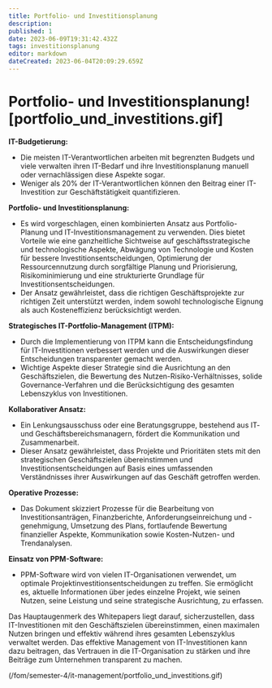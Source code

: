 ```yaml
---
title: Portfolio- und Investitionsplanung
description: 
published: 1
date: 2023-06-09T19:31:42.432Z
tags: investitionsplanung
editor: markdown
dateCreated: 2023-06-04T20:09:29.659Z
---
```


# Portfolio- und Investitionsplanung![portfolio_und_investitions.gif]

**IT-Budgetierung:**

- Die meisten IT-Verantwortlichen arbeiten mit begrenzten Budgets und viele verwalten ihren IT-Bedarf und ihre Investitionsplanung manuell oder vernachlässigen diese Aspekte sogar.
- Weniger als 20% der IT-Verantwortlichen können den Beitrag einer IT-Investition zur Geschäftstätigkeit quantifizieren.

**Portfolio- und Investitionsplanung:**

- Es wird vorgeschlagen, einen kombinierten Ansatz aus Portfolio-Planung und IT-Investitionsmanagement zu verwenden. Dies bietet Vorteile wie eine ganzheitliche Sichtweise auf geschäftsstrategische und technologische Aspekte, Abwägung von Technologie und Kosten für bessere Investitionsentscheidungen, Optimierung der Ressourcennutzung durch sorgfältige Planung und Priorisierung, Risikominimierung und eine strukturierte Grundlage für Investitionsentscheidungen.
- Der Ansatz gewährleistet, dass die richtigen Geschäftsprojekte zur richtigen Zeit unterstützt werden, indem sowohl technologische Eignung als auch Kosteneffizienz berücksichtigt werden.

**Strategisches IT-Portfolio-Management (ITPM):**

- Durch die Implementierung von ITPM kann die Entscheidungsfindung für IT-Investitionen verbessert werden und die Auswirkungen dieser Entscheidungen transparenter gemacht werden.
- Wichtige Aspekte dieser Strategie sind die Ausrichtung an den Geschäftszielen, die Bewertung des Nutzen-Risiko-Verhältnisses, solide Governance-Verfahren und die Berücksichtigung des gesamten Lebenszyklus von Investitionen.

**Kollaborativer Ansatz:**

- Ein Lenkungsausschuss oder eine Beratungsgruppe, bestehend aus IT- und Geschäftsbereichsmanagern, fördert die Kommunikation und Zusammenarbeit.
- Dieser Ansatz gewährleistet, dass Projekte und Prioritäten stets mit den strategischen Geschäftszielen übereinstimmen und Investitionsentscheidungen auf Basis eines umfassenden Verständnisses ihrer Auswirkungen auf das Geschäft getroffen werden.

**Operative Prozesse:**

- Das Dokument skizziert Prozesse für die Bearbeitung von Investitionsanträgen, Finanzberichte, Anforderungseinreichung und -genehmigung, Umsetzung des Plans, fortlaufende Bewertung finanzieller Aspekte, Kommunikation sowie Kosten-Nutzen- und Trendanalysen.

**Einsatz von PPM-Software:**

- PPM-Software wird von vielen IT-Organisationen verwendet, um optimale Projektinvestitionsentscheidungen zu treffen. Sie ermöglicht es, aktuelle Informationen über jedes einzelne Projekt, wie seinen Nutzen, seine Leistung und seine strategische Ausrichtung, zu erfassen.

Das Hauptaugenmerk des Whitepapers liegt darauf, sicherzustellen, dass IT-Investitionen mit den Geschäftszielen übereinstimmen, einen maximalen Nutzen bringen und effektiv während ihres gesamten Lebenszyklus verwaltet werden. Das effektive Management von IT-Investitionen kann dazu beitragen, das Vertrauen in die IT-Organisation zu stärken und ihre Beiträge zum Unternehmen transparent zu machen.

(/fom/semester-4/it-management/portfolio_und_investitions.gif)